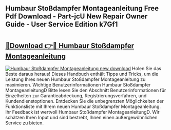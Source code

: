 ## Humbaur Stoßdampfer Montageanleitung Free Pdf Download - Part-jcU New Repair Owner Guide - User Service Edition k7Gf1

# <h2><a href="http://df78egp.blite.top/?on=Humbaur+Sto%c3%9fdampfer+Montageanleitung">🔗Download 👉🔴 Humbaur Stoßdampfer Montageanleitung</a></h2>

[![Humbaur Stoßdampfer Montageanleitung new download](https://i.imgur.com/lujVjoI.png)](http://df78egp.blite.top/?on=Humbaur+Sto%c3%9fdampfer+Montageanleitung)
Holen Sie das Beste daraus heraus! Dieses Handbuch enthält Tipps und Tricks, um die Leistung Ihres neuen Humbaur Stoßdampfer Montageanleitung zu maximieren. Wichtige Benutzerinformationen Humbaur Stoßdampfer MontageanleitungD Bitte lesen Sie den Abschnitt Benutzerinformationen für Einzelheiten zur Garantieabdeckung, Registrierungsverfahren, und Kundendienstoptionen. Entdecken Sie die unbegrenzten Möglichkeiten der Funktionsliste mit Ihrem neuen Humbaur Stoßdampfer Montageanleitung. Ihr Feedback ist wertvoll Humbaur Stoßdampfer MontageanleitungD. Wir schätzen Ihren Input und sind bestrebt, Ihnen einen außergewöhnlichen Service zu bieten.
